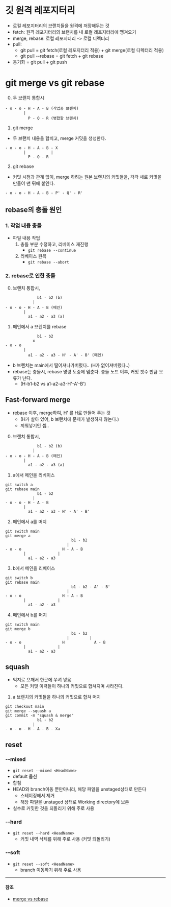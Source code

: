 # 깃 원격 레포지터리
- 로컬 레포지터리의 브랜치들을 원격에 저장해두는 것
- fetch: 원격 레포지터리의 브랜치를 내 로컬 레포지터리에 땡겨오기
- merge, rebase: 로컬 레포지터리 -> 로컬 디렉터리
- pull: 
    - git pull = git fetch(로컬 레포지터리 적용) + git merge(로컬 디렉터리 적용)
    - git pull --rebase = git fetch + git rebase
- 동기화 = git pull + git push


# git merge vs git rebase
0. 두 브랜치 통합시
```
- o - o - H - A - B (작업중 브랜치)
        |
          P - Q - R (병합할 브랜치)
```

1. git merge
- 두 브랜치 내용을 합치고, merge 커밋을 생성한다.
```
- o - o - H - A - B - X
        |           |
          P - Q - R 
```

2. git rebase
- 커밋 시점과 관계 없이, merge 하려는 원본 브랜치의 커밋들을, 각각 새로 커밋을 만들어 맨 뒤에 붙인다.
```
- o - o - H - A - B - P' - Q' - R'
```

## rebase의 충돌 원인
### 1. 작업 내용 충돌
- 파일 내용 작업
    1. 충돌 부분 수정하고, 리베이스 재진행
        - `git rebase --continue`
    2. 리베이스 원복
        - `git rebase --abort`

### 2. rebase로 인한 충돌
0. 브랜치 통합시,
```
              b1 - b2 (b)
            | 
- o - o - H - A - B (메인)
        |
          a1 - a2 - a3 (a)
```

1. 메인에서 a 브렌치를 rebase
```
              b1 - b2 
            x 
- o - o 
        |
          a1 - a2 - a3 - H' - A' - B' (메인)
```
- b 브렌치는 main에서 떨어져나가버렸다.. (H가 없어져버렸다..)
- rebase는 충돌시, rebase 명령 도중에 멈춘다. 충돌 노드 이후, 커밋 갯수 만큼 오류가 난다.
    - (H-b1-b2 vs a1-a2-a3-H'-A'-B')

## Fast-forward merge
- rebase 이후, merge하여, H' 를 H로 만들어 주는 것
    - (H가 살아 있어, b 브랜치에 문제가 발생하지 않는다.)
    - 끼워넣기인 셈..
0. 브랜치 통합시,
```
              b1 - b2 (b)
            | 
- o - o - H - A - B (메인)
        |
          a1 - a2 - a3 (a)
```
1. a에서 메인을 리베이스
```
git switch a
git rebase main
              b1 - b2 
            | 
- o - o - H - A - B
        |
          a1 - a2 - a3 - H' - A' - B' 

```
2. 메인에서 a를 머지
```
git switch main
git merge a
                             b1 - b2 
                           | 
- o - o                  H - A - B
        |              |
          a1 - a2 - a3
```
3. b에서 메인을 리베이스
```
git switch b
git rebase main
                             b1 - b2 - A' - B' 
                           | 
- o - o                  H - A - B
        |              |
          a1 - a2 - a3
```
4. 메인에서 b를 머지
```
git switch main
git merge b
                             b1 - b2  
                           |         |
- o - o                  H             A - B
        |              |
          a1 - a2 - a3
```

## squash
- 억지로 으깨서 한곳에 쑤셔 넣음
    - 모든 커밋 이력들이 하나의 커밋으로 합쳐지며 사라진다.
1. a 브렌치의 커밋들을 하나의 커밋으로 합쳐 머지
```
git checkout main
git merge --squash a
git commit -m "squash & merge"
              b1 - b2
            |
- o - o - H - A - B - Xa
```

## reset
### --mixed
- `git reset --mixed <HeadName>`
- default 옵션
- 합침
- HEAD와 branch이동 뿐만아니라, 해당 파일을 unstaged상태로 만든다
    - 스테이징에서 제거
    - 해당 파일을 unstaged 상태로 Working directory에 보존
- 실수로 커밋한 것을 되돌리기 위해 주로 사용

### --hard
- `git reset --hard <HeadName>`
    - 커밋 내역 삭제를 위해 주로 사용 (커밋 되돌리기)

### --soft
- `git reset --soft <HeadName>`
    - branch 이동하기 위해 주로 사용

---
#### 참조
- [merge vs rebase](https://www.atlassian.com/ko/git/tutorials/merging-vs-rebasing)

